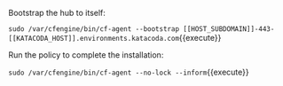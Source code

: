 Bootstrap the hub to itself:

`sudo /var/cfengine/bin/cf-agent --bootstrap [[HOST_SUBDOMAIN]]-443-[[KATACODA_HOST]].environments.katacoda.com`{{execute}}

Run the policy to complete the installation:

`sudo /var/cfengine/bin/cf-agent --no-lock --inform`{{execute}}
